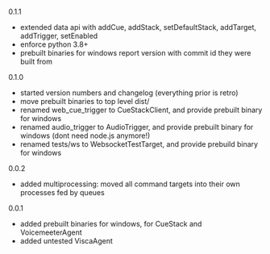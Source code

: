 0.1.1
* extended data api with addCue, addStack, setDefaultStack, addTarget, addTrigger, setEnabled
* enforce python 3.8+ 
* prebuilt binaries for windows report version with commit id they were built from

0.1.0
* started version numbers and changelog (everything prior is retro)
* move prebuilt binaries to top level dist/
* renamed web_cue_trigger to CueStackClient, and provide prebuilt binary for windows
* renamed audio_trigger to AudioTrigger, and provide prebuilt binary for windows (dont need node.js anymore!)
* renamed tests/ws to WebsocketTestTarget, and provide prebuild binary for windows

0.0.2
* added multiprocessing: moved all command targets into their own processes fed by queues

0.0.1
* added prebuilt binaries for windows, for CueStack and VoicemeeterAgent
* added untested ViscaAgent